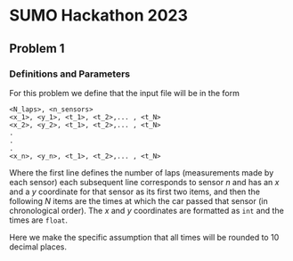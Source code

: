 # SUMO Hackathon 2023

## Problem 1
### Definitions and Parameters
For this problem we define that the input file will be in the form
```
<N_laps>, <n_sensors>
<x_1>, <y_1>, <t_1>, <t_2>,... , <t_N>
<x_2>, <y_2>, <t_1>, <t_2>,... , <t_N>
.
.
.
<x_n>, <y_n>, <t_1>, <t_2>,... , <t_N>
```
Where the first line defines the number of laps (measurements made by each sensor) each subsequent
line corresponds to sensor $n$ and has an $x$ and a $y$ coordinate for that sensor as its first two items,
and then the following $N$ items are the times at which the car passed that sensor (in chronological order).
The $x$ and $y$ coordinates are formatted as `int` and the times are `float`.

Here we make the specific assumption that all times will be rounded to 10 decimal places.